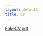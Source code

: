 ```yaml
---
layout: default
title: CV
---
```


[FakeCV.pdf](https://github.com/chasewiedemann/chasewiedemann.github.io/files/7062432/FakeCV.pdf)

